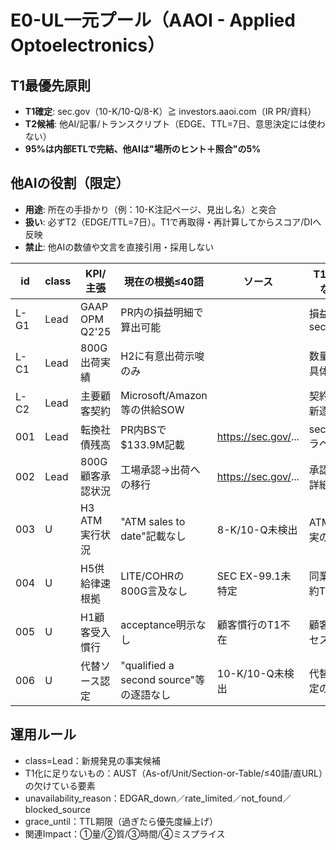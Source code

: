 # E0-UL一元プール（AAOI - Applied Optoelectronics）

## T1最優先原則
- **T1確定**: sec.gov（10-K/10-Q/8-K）≧ investors.aaoi.com（IR PR/資料）
- **T2候補**: 他AI/記事/トランスクリプト（EDGE、TTL=7日、意思決定には使わない）
- **95%は内部ETLで完結、他AIは"場所のヒント＋照合"の5%**

## 他AIの役割（限定）
- **用途**: 所在の手掛かり（例：10-K注記ページ、見出し名）と突合
- **扱い**: 必ずT2（EDGE/TTL=7日）。T1で再取得・再計算してからスコア/DIへ反映
- **禁止**: 他AIの数値や文言を直接引用・採用しない

| id | class | KPI/主張 | 現在の根拠≤40語 | ソース | T1化に足りないもの | 次アクション | 関連Impact | unavailability_reason | grace_until |
|----|-------|----------|-----------------|-------|-------------------|-------------|-------------|----------------------|-------------|
| L-G1 | Lead | GAAP OPM Q2'25 | PR内の損益明細で算出可能 | <URL> | 損益明細表のsection/table | 損益明細表逐語抽出 | ②傾きの質 | not_found | 2025-09-30 |
| L-C1 | Lead | 800G出荷実績 | H2に有意出荷示唆のみ | <URL> | 数量/顧客の具体情報 | Q4実績レポート待ち | ③時間 | not_found | 2025-10-07 |
| L-C2 | Lead | 主要顧客契約 | Microsoft/Amazon等の供給SOW | <URL> | 契約更新の最新逐語 | 8-K/IR更新確認 | ③時間 | blocked_source | 2025-10-07 |
| 001 | Lead | 転換社債残高 | PR内BSで$133.9M記載 | https://sec.gov/... | section/tableラベル | BS詳細確認 | ②傾きの質 | not_found | 2025-09-30 |
| 002 | Lead | 800G顧客承認状況 | 工場承認→出荷への移行 | https://sec.gov/... | 承認プロセス詳細 | 顧客承認進捗確認 | ③時間 | not_found | 2025-10-07 |
| 003 | U | H3 ATM実行状況 | "ATM sales to date"記載なし | 8-K/10-Q未検出 | ATM実行事実のT1 | Q3 10-Q/8-K監視 | ③時間 | not_found | 2025-10-07 |
| 004 | U | H5供給律速根拠 | LITE/COHRの800G言及なし | SEC EX-99.1未特定 | 同業の供給制約T1 | COHR/MRVL/AVGO再走査 | ②傾きの質 | not_found | 2025-09-30 |
| 005 | U | H1顧客受入慣行 | acceptance明示なし | 顧客慣行のT1不在 | 顧客受入プロセスのT1 | Q3 PR/10-Q監視 | ①量 | not_found | 2025-10-07 |
| 006 | U | 代替ソース認定 | "qualified a second source"等の逐語なし | 10-K/10-Q未検出 | 代替ソース認定のT1 | 10-K/10-Q再走査 | ②傾きの質 | not_found | 2025-09-30 |

## 運用ルール
- class=Lead：新規発見の事実候補
- T1化に足りないもの：AUST（As-of/Unit/Section-or-Table/≤40語/直URL）の欠けている要素
- unavailability_reason：EDGAR_down／rate_limited／not_found／blocked_source
- grace_until：TTL期限（過ぎたら優先度繰上げ）
- 関連Impact：①量/②質/③時間/④ミスプライス

